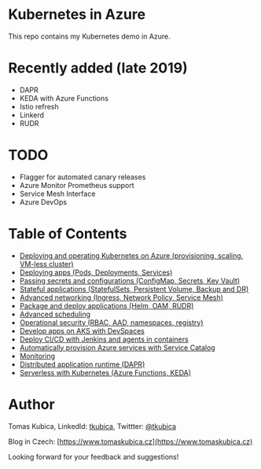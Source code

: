 # Kubernetes in Azure
This repo contains my Kubernetes demo in Azure.

# Recently added (late 2019)
- DAPR
- KEDA with Azure Functions
- Istio refresh
- Linkerd
- RUDR

# TODO
- Flagger for automated canary releases
- Azure Monitor Prometheus support
- Service Mesh Interface
- Azure DevOps

# Table of Contents
- [Deploying and operating Kubernetes on Azure (provisioning, scaling, VM-less cluster)](docs/aks.md)
- [Deploying apps (Pods, Deployments, Services)](docs/apps.md)
- [Passing secrets and configurations (ConfigMap, Secrets, Key Vault)](docs/configurations.md)
- [Stateful applications (StatefulSets, Persistent Volume, Backup and DR)](docs/stateful.md)
- [Advanced networking (Ingress, Network Policy, Service Mesh)](docs/networking.md)
- [Package and deploy applications (Helm, OAM, RUDR)](docs/packaging.md)
- [Advanced scheduling](docs/scheduling.md)
- [Operational security (RBAC, AAD, namespaces, registry)](docs/rbac.md)
- [Develop apps on AKS with DevSpaces](docs/devspaces.md)
- [Deploy CI/CD with Jenkins and agents in containers](docs/jenkins.md)
- [Automatically provision Azure services with Service Catalog](docs/servicecatalog.md)
- [Monitoring](docs/monitoring.md)
- [Distributed application runtime (DAPR)](docs/dapr.md)
- [Serverless with Kubernetes (Azure Functions, KEDA)](docs/keda.md)


# Author
Tomas Kubica, LinkedId: [tkubica](linkedin.com/in/tkubica), Twittter: [@tkubica](https://twitter.com/tkubica)

Blog in Czech: [https://www.tomaskubica.cz](https://www.tomaskubica.cz)

Looking forward for your feedback and suggestions!